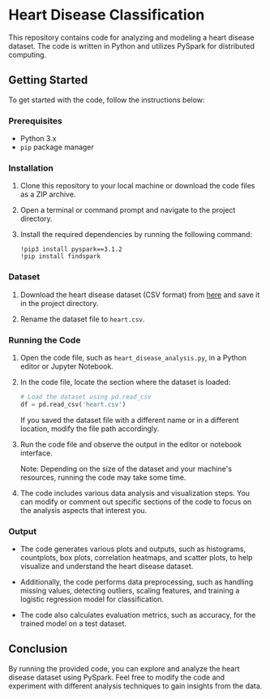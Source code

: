 

# Heart Disease Classification

This repository contains code for analyzing and modeling a heart disease dataset. The code is written in Python and utilizes PySpark for distributed computing.

## Getting Started

To get started with the code, follow the instructions below:

### Prerequisites

- Python 3.x
- `pip` package manager

### Installation

1. Clone this repository to your local machine or download the code files as a ZIP archive.

2. Open a terminal or command prompt and navigate to the project directory.

3. Install the required dependencies by running the following command:

   ```
   !pip3 install pyspark==3.1.2
   !pip install findspark
   ```

### Dataset

1. Download the heart disease dataset (CSV format) from [here](https://www.kaggle.com/datasets/johnsmith88/heart-disease-dataset/download?datasetVersionNumber=2) and save it in the project directory.

2. Rename the dataset file to `heart.csv`.

### Running the Code

1. Open the code file, such as `heart_disease_analysis.py`, in a Python editor or Jupyter Notebook.

2. In the code file, locate the section where the dataset is loaded:

   ```python
   # Load the dataset using pd.read_csv
   df = pd.read_csv('heart.csv')
   ```

   If you saved the dataset file with a different name or in a different location, modify the file path accordingly.

3. Run the code file and observe the output in the editor or notebook interface.

   Note: Depending on the size of the dataset and your machine's resources, running the code may take some time.

4. The code includes various data analysis and visualization steps. You can modify or comment out specific sections of the code to focus on the analysis aspects that interest you.

### Output

- The code generates various plots and outputs, such as histograms, countplots, box plots, correlation heatmaps, and scatter plots, to help visualize and understand the heart disease dataset.

- Additionally, the code performs data preprocessing, such as handling missing values, detecting outliers, scaling features, and training a logistic regression model for classification.

- The code also calculates evaluation metrics, such as accuracy, for the trained model on a test dataset.

## Conclusion

By running the provided code, you can explore and analyze the heart disease dataset using PySpark. Feel free to modify the code and experiment with different analysis techniques to gain insights from the data.
